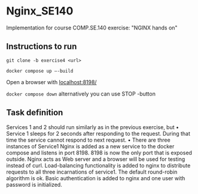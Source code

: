 # Nginx_SE140
Implementation for course COMP.SE.140 exercise: "NGINX hands on"

## Instructions to run
`git clone -b exercise4 <url>`

`docker compose up –-build`

Open a browser with [localhost:8198/](http://localhost:8198/)

`docker compose down` alternatively you can use STOP -button

## Task definition
Services 1 and 2 should run similarly as in the previous exercise, but
• Service 1 sleeps for 2 seconds after responding to the request. During that time the service
cannot respond to next request.
• There are three instances of Service1
Nginx is added as a new service to the docker compose and listens in port 8198. 8198 is now the only port
that is exposed outside. Nginx acts as Web server and a browser will be used for testing instead of curl.
Load-balancing functionality is added to nginx to distribute requests to all three incarnations of service1.
The default round-robin algorithm is ok.
Basic authentication is added to nginx and one user with password is initialized.

